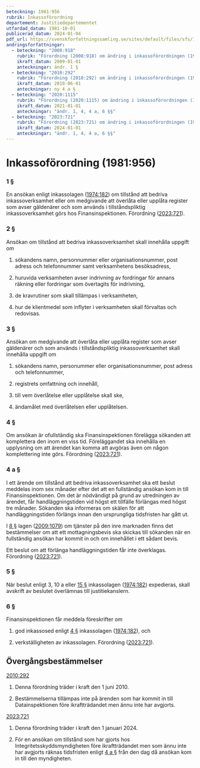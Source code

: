 ```yaml
---
beteckning: 1981:956
rubrik: Inkassoförordning
departement: Justitiedepartementet
utfardad_datum: 1981-10-01
publicerad_datum: 2024-01-04
pdf_url: https://svenskforfattningssamling.se/sites/default/files/sfs/1981-10/SFS1981-956.pdf
andringsforfattningar:
  - beteckning: "2008:918"
    rubrik: "Förordning (2008:918) om ändring i inkassoförordningen (1981:956)"
    ikraft_datum: 2009-01-01
    anteckningar: ändr. 1 §
  - beteckning: "2010:292"
    rubrik: "Förordning (2010:292) om ändring i inkassoförordningen (1981:956)"
    ikraft_datum: 2010-06-01
    anteckningar: ny 4 a §
  - beteckning: "2020:1115"
    rubrik: "Förordning (2020:1115) om ändring i inkassoförordningen (1981:956)"
    ikraft_datum: 2021-01-01
    anteckningar: "ändr. 1, 4, 4 a, 6 §§"
  - beteckning: "2023:721"
    rubrik: "Förordning (2023:721) om ändring i inkassoförordningen (1981:956)"
    ikraft_datum: 2024-01-01
    anteckningar: "ändr. 1, 4, 4 a, 6 §§"
---
```


# Inkassoförordning (1981:956)

### 1 §

En ansökan enligt inkassolagen ([1974:182](https://selex.se/eli/sfs/1974/182)) om tillstånd att bedriva inkassoverksamhet eller om medgivande att överlåta eller upplåta register som avser gäldenärer och som används i tillståndspliktig inkassoverksamhet görs hos Finansinspektionen. Förordning ([2023:721](https://selex.se/eli/sfs/2023/721)).

### 2 §

Ansökan om tillstånd att bedriva inkassoverksamhet skall innehålla uppgift om

1. sökandens namn, personnummer eller organisationsnummer, post adress och telefonnummer samt verksamhetens besöksadress,

2. huruvida verksamheten avser indrivning av fordringar för annans räkning eller fordringar som övertagits för indrivning,

3. de kravrutiner som skall tillämpas i verksamheten,

4. hur de klientmedel som inflyter i verksamheten skall förvaltas och redovisas.

### 3 §

Ansökan om medgivande att överlåta eller upplåta register som avser gäldenärer och som används i tillståndspliktig inkassoverksamhet skall innehålla uppgift om

1. sökandens namn, personummer eller organisationsnummer, post adress och telefonnummer,

2. registrets omfattning och innehåll,

3. till vem överlåtelse eller upplåtelse skall ske,

4. ändamålet med överlåtelsen eller upplåtelsen.

### 4 §

Om ansökan är ofullständig ska Finansinspektionen förelägga sökanden att komplettera den inom en viss tid. Föreläggandet ska innehålla en upplysning om att ärendet kan komma att avgöras även om någon komplettering inte görs. Förordning ([2023:721](https://selex.se/eli/sfs/2023/721)).

### 4 a §

I ett ärende om tillstånd att bedriva inkassoverksamhet ska ett beslut meddelas inom sex månader efter det att en fullständig ansökan kom in till Finansinspektionen. Om det är nödvändigt på grund av utredningen av ärendet, får handläggningstiden vid högst ett tillfälle förlängas med högst tre månader. Sökanden ska informeras om skälen för att handläggningstiden förlängs innan den ursprungliga tidsfristen har gått ut.

I [8 §](#8) lagen ([2009:1079](https://selex.se/eli/sfs/2009/1079)) om tjänster på den inre marknaden finns det bestämmelser om att ett mottagningsbevis ska skickas till sökanden när en fullständig ansökan har kommit in och om innehållet i ett sådant bevis.

Ett beslut om att förlänga handläggningstiden får inte överklagas. Förordning ([2023:721](https://selex.se/eli/sfs/2023/721)).

### 5 §

När beslut enligt 3, 10 a eller [15 §](#15) inkassolagen ([1974:182](https://selex.se/eli/sfs/1974/182)) expedieras, skall avskrift av beslutet överlämnas till justitiekanslern.

### 6 §

Finansinspektionen får meddela föreskrifter om

1. god inkassosed enligt [4 §](#4) inkassolagen ([1974:182](https://selex.se/eli/sfs/1974/182)), och

2. verkställigheten av inkassolagen. Förordning ([2023:721](https://selex.se/eli/sfs/2023/721)).

## Övergångsbestämmelser

[2010:292](https://selex.se/eli/sfs/2010/292)

1. Denna förordning träder i kraft den 1 juni 2010.

2. Bestämmelserna tillämpas inte på ärenden som har kommit in till Datainspektionen före ikraftträdandet men ännu inte har avgjorts.

[2023:721](https://selex.se/eli/sfs/2023/721)

1. Denna förordning träder i kraft den 1 januari 2024.

2. För en ansökan om tillstånd som har gjorts hos Integritetsskyddsmyndigheten före ikraftträdandet men som ännu inte har avgjorts räknas tidsfristen enligt [4 a §](#4a) från den dag då ansökan kom in till den myndigheten.